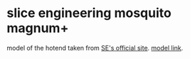 # slice engineering mosquito magnum+

model of the hotend taken from [SE's official site](https://www.sliceengineering.com/products/mosquito-magnum-plus?variant=43671172088049).
[model link](https://cdn.shopify.com/s/files/1/0252/5285/5880/files/Mosquito_Magnum_Plus_STEP_Files_V2.zip?v=1685553432).
